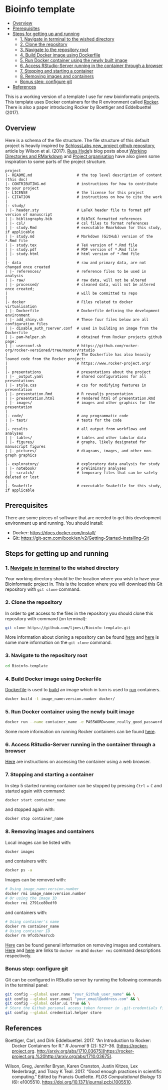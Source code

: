 Bioinfo template
================

  - [Overview](#overview)
  - [Prerequisites](#prerequisites)
  - [Steps for getting up and
    running](#steps-for-getting-up-and-running)
      - [1. <span>Navigate in terminal</span> to the wished
        directory](#navigate-in-terminal-to-the-wished-directory)
      - [2. Clone the repository](#clone-the-repository)
      - [3. Navigate to the repository
        root](#navigate-to-the-repository-root)
      - [4. Build Docker image using
        Dockerfile](#build-docker-image-using-dockerfile)
      - [5. Run Docker container using the newly built
        image](#run-docker-container-using-the-newly-built-image)
      - [6. Access RStudio-Server running in the container through a
        browser](#access-rstudio-server-running-in-the-container-through-a-browser)
      - [7. Stopping and starting a
        container](#stopping-and-starting-a-container)
      - [8. Removing images and
        containers](#removing-images-and-containers)
      - [Bonus step: configure git](#bonus-step-configure-git)
  - [References](#references)

This is a working version of a template I use for new bioinformatic
projects. This template uses Docker containers for the R environment
called [Rocker](https://www.rocker-project.org/). There is also a paper
introducing Rocker by Boettiger and Eddelbuettel (2017).

## Overview

Here is a schema of the file structure. The file structure of this
default project is heavily inspired by [SchlossLabs new\_project github
repository](https://github.com/SchlossLab/new_project), article by
Wilson et al. (2017). [Russ Hyde](https://github.com/russHyde)’s blog
posts about [Working Directories and
RMarkdown](https://russ-hyde.rbind.io/post/working-directories-and-rmarkdown/)
and [Project
organisation](https://biolearnr.blogspot.com/2017/05/project-organisation.html)
have also given some inspiration to some parts of the project structure.

    project
    |- README.md                    # the top level description of content (this doc)
    |- CONTRIBUTING.md              # instructions for how to contribute to your project
    |- LICENSE                      # the license for this project
    |- CITATION                     # instructions on how to cite the work
    |
    |- study/
    | |- header.sty                 # LaTeX header file to format pdf version of manuscript
    | |- bibliography.bib           # BibTeX formatted references
    | |- csl/                       # csl files to format references
    | |- study.Rmd                  # executable Rmarkdown for this study, if applicable
    | |- study.md                   # Markdown (GitHub) version of the *.Rmd file
    | |- study.tex                  # TeX version of *.Rmd file
    | |- study.pdf                  # PDF version of *.Rmd file
    | |- study.html                 # html version of *.Rmd file
    |
    |- data                         # raw and primary data, are not changed once created
    | |- references/                # reference files to be used in analysis
    | |- raw/                       # raw data, will not be altered
    | |- processed/                 # cleaned data, will not be altered once created;
    |                               # will be committed to repo
    |
    |- docker                       # Files related to docker virtualisation
    | |- Dockerfile                 # Dockerfile defining the development environment
    | |- add_shiny.sh               # These four files below are all configuration files
    | |- disable_auth_rserver.conf  # used in building an image from the Dockerfile
    | |- pam-helper.sh              # obtained from Rocker projects github page:
    | |- userconf.sh                # https://github.com/rocker-org/rocker-versioned/tree/master/rstudio
    |                               # The Dockerfile has also heavily loaned code from the Rocker project:
    |                               # https://www.rocker-project.org/
    |
    |- presentations                # presentations about the project 
    | |- _output.yaml               # shared configurations for all presentations
    | |- style.css                  # css for modifying features in presentation
    | |- presentation.Rmd           # R revealjs presentation
    | |- presentation.html          # rendered html of presentation.Rmd
    | |- images/                    # images and other graphics for the presentation
    |
    |- code/                        # any programmatic code
    | |- test/                      # tests for the code
    |
    |- results                      # all output from workflows and analyses
    | |- tables/                    # tables and other tabular data
    | |- figures/                   # graphs, likely designated for manuscript figures
    | |- pictures/                  # diagrams, images, and other non-graph graphics
    |
    |- exploratory/                 # exploratory data analysis for study
    | |- notebook/                  # preliminary analyses
    | |- scratch/                   # temporary files that can be safely deleted or lost
    |
    |- Snakefile                    # executable Snakefile for this study, if applicable

## Prerequisites

There are some pieces of software that are needed to get this
development environment up and running. You should install:

  - Docker: <https://docs.docker.com/install/>
  - Git: <https://git-scm.com/book/en/v2/Getting-Started-Installing-Git>

## Steps for getting up and running

### 1\. [Navigate in terminal](https://www.digitalocean.com/community/tutorials/basic-linux-navigation-and-file-management) to the wished directory

Your working directory should be the location where you wish to have
your Bioinformatic project in. This is the location where you will
download this Git repository with `git clone` command.

### 2\. Clone the repository

In order to get access to the files in the repository you should clone
this repository with command (on terminal):

``` bash
git clone https://github.com/ljmesi/Bioinfo-template.git
```

More information about cloning a repository can be found
[here](https://help.github.com/en/github/creating-cloning-and-archiving-repositories/cloning-a-repository)
and
[here](https://www.atlassian.com/git/tutorials/setting-up-a-repository/git-clone)
is some more information on the `git clone` command.

### 3\. Navigate to the repository root

``` bash
cd Bioinfo-template
```

### 4\. Build Docker image using Dockerfile

[Dockerfile](https://docs.docker.com/engine/reference/builder/) is used
to [build](https://docs.docker.com/engine/reference/commandline/build/)
an image which in turn is used to
[run](https://docs.docker.com/engine/reference/commandline/run/)
containers.

``` bash
docker build -t image_name:version.number docker/
```

### 5\. Run Docker container using the newly built image

``` bash
docker run --name container_name -e PASSWORD=some_really_good_password -p 8787:8787 -v $(pwd):/home/rstudio image_name:version.number
```

Some more information on running Rocker containers can be found
[here](https://ropenscilabs.github.io/r-docker-tutorial/).

### 6\. Access RStudio-Server running in the container through a browser

[Here](https://ropenscilabs.github.io/r-docker-tutorial/02-Launching-Docker.html)
are instructions on accessing the container using a web browser.

### 7\. Stopping and starting a container

In step 5 started running container can be stopped by pressing `Ctrl` +
`C` and started again with command:

``` bash
docker start container_name
```

and stopped again with:

``` bash
docker stop container_name
```

### 8\. Removing images and containers

Local images can be listed with:

``` bash
docker images
```

and containers with:

``` bash
docker ps -a
```

Images can be removed with:

``` bash
# Using image_name:version.number
docker rmi image_name:version.number 
# Or using the image ID
docker rmi 2791ce80edf0
```

and containers with:

``` bash
# Using container's name
docker rm container_name
# Using container ID
docker rm 9fcd57ea7ccb
```

[Here](https://www.digitalocean.com/community/tutorials/how-to-remove-docker-images-containers-and-volumes#removing-docker-images)
can be found general information on removing images and containers.
[Here](https://docs.docker.com/engine/reference/commandline/rm/) and
[here](https://docs.docker.com/engine/reference/commandline/rmi/) are
links to `docker rm` and `docker rmi` command descriptions respectively.

### Bonus step: configure git

Git can be configured in RStudio server by running the following
commands in the terminal panel:

``` bash
git config --global user.name "your_Github_user_name" && \
git config --global user.email "your_email@address.com" && \
git config --global color.ui true && \
# Store the Github personal access token forever in .git-credentials file
git config --global credential.helper store
```

## References

<div id="refs" class="references hanging-indent">

<div id="ref-Boettiger2017">

Boettiger, Carl, and Dirk Eddelbuettel. 2017. “An Introduction to
Rocker: Docker Containers for R.” *R Journal* 9 (2): 527–36.
[https://rocker-project.org.
http://arxiv.org/abs/1710.03675](https://rocker-project.org.%20http://arxiv.org/abs/1710.03675).

</div>

<div id="ref-Wilson2017">

Wilson, Greg, Jennifer Bryan, Karen Cranston, Justin Kitzes, Lex
Nederbragt, and Tracy K Teal. 2017. “Good enough practices in scientific
computing.” Edited by Francis Ouellette. *PLOS Computational Biology* 13
(6): e1005510. <https://doi.org/10.1371/journal.pcbi.1005510>.

</div>

</div>
